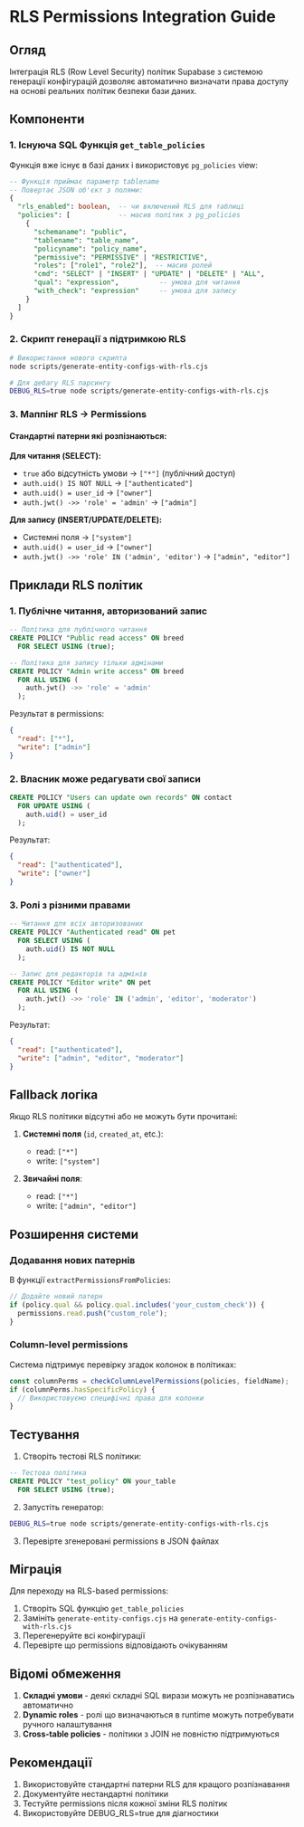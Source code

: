 # RLS Permissions Integration Guide

## Огляд

Інтеграція RLS (Row Level Security) політик Supabase з системою генерації конфігурацій дозволяє автоматично визначати права доступу на основі реальних політик безпеки бази даних.

## Компоненти

### 1. Існуюча SQL Функція `get_table_policies`

Функція вже існує в базі даних і використовує `pg_policies` view:

```sql
-- Функція приймає параметр tablename
-- Повертає JSON об'єкт з полями:
{
  "rls_enabled": boolean,  -- чи включений RLS для таблиці
  "policies": [            -- масив політик з pg_policies
    {
      "schemaname": "public",
      "tablename": "table_name",
      "policyname": "policy_name",
      "permissive": "PERMISSIVE" | "RESTRICTIVE",
      "roles": ["role1", "role2"],  -- масив ролей
      "cmd": "SELECT" | "INSERT" | "UPDATE" | "DELETE" | "ALL",
      "qual": "expression",          -- умова для читання
      "with_check": "expression"     -- умова для запису
    }
  ]
}
```

### 2. Скрипт генерації з підтримкою RLS

```bash
# Використання нового скрипта
node scripts/generate-entity-configs-with-rls.cjs

# Для дебагу RLS парсингу
DEBUG_RLS=true node scripts/generate-entity-configs-with-rls.cjs
```

### 3. Маппінг RLS → Permissions

#### Стандартні патерни які розпізнаються:

**Для читання (SELECT):**
- `true` або відсутність умови → `["*"]` (публічний доступ)
- `auth.uid() IS NOT NULL` → `["authenticated"]`
- `auth.uid() = user_id` → `["owner"]`
- `auth.jwt() ->> 'role' = 'admin'` → `["admin"]`

**Для запису (INSERT/UPDATE/DELETE):**
- Системні поля → `["system"]`
- `auth.uid() = user_id` → `["owner"]`
- `auth.jwt() ->> 'role' IN ('admin', 'editor')` → `["admin", "editor"]`

## Приклади RLS політик

### 1. Публічне читання, авторизований запис

```sql
-- Політика для публічного читання
CREATE POLICY "Public read access" ON breed
  FOR SELECT USING (true);

-- Політика для запису тільки адмінами
CREATE POLICY "Admin write access" ON breed
  FOR ALL USING (
    auth.jwt() ->> 'role' = 'admin'
  );
```

Результат в permissions:
```json
{
  "read": ["*"],
  "write": ["admin"]
}
```

### 2. Власник може редагувати свої записи

```sql
CREATE POLICY "Users can update own records" ON contact
  FOR UPDATE USING (
    auth.uid() = user_id
  );
```

Результат:
```json
{
  "read": ["authenticated"],
  "write": ["owner"]
}
```

### 3. Ролі з різними правами

```sql
-- Читання для всіх авторизованих
CREATE POLICY "Authenticated read" ON pet
  FOR SELECT USING (
    auth.uid() IS NOT NULL
  );

-- Запис для редакторів та адмінів
CREATE POLICY "Editor write" ON pet
  FOR ALL USING (
    auth.jwt() ->> 'role' IN ('admin', 'editor', 'moderator')
  );
```

Результат:
```json
{
  "read": ["authenticated"],
  "write": ["admin", "editor", "moderator"]
}
```

## Fallback логіка

Якщо RLS політики відсутні або не можуть бути прочитані:

1. **Системні поля** (`id`, `created_at`, etc.):
   - read: `["*"]`
   - write: `["system"]`

2. **Звичайні поля**:
   - read: `["*"]`
   - write: `["admin", "editor"]`

## Розширення системи

### Додавання нових патернів

В функції `extractPermissionsFromPolicies`:

```javascript
// Додайте новий патерн
if (policy.qual && policy.qual.includes('your_custom_check')) {
  permissions.read.push("custom_role");
}
```

### Column-level permissions

Система підтримує перевірку згадок колонок в політиках:

```javascript
const columnPerms = checkColumnLevelPermissions(policies, fieldName);
if (columnPerms.hasSpecificPolicy) {
  // Використовуємо специфічні права для колонки
}
```

## Тестування

1. Створіть тестові RLS політики:
```sql
-- Тестова політика
CREATE POLICY "test_policy" ON your_table
  FOR SELECT USING (true);
```

2. Запустіть генератор:
```bash
DEBUG_RLS=true node scripts/generate-entity-configs-with-rls.cjs
```

3. Перевірте згенеровані permissions в JSON файлах

## Міграція

Для переходу на RLS-based permissions:

1. Створіть SQL функцію `get_table_policies`
2. Замініть `generate-entity-configs.cjs` на `generate-entity-configs-with-rls.cjs`
3. Перегенеруйте всі конфігурації
4. Перевірте що permissions відповідають очікуванням

## Відомі обмеження

1. **Складні умови** - деякі складні SQL вирази можуть не розпізнаватись автоматично
2. **Dynamic roles** - ролі що визначаються в runtime можуть потребувати ручного налаштування
3. **Cross-table policies** - політики з JOIN не повністю підтримуються

## Рекомендації

1. Використовуйте стандартні патерни RLS для кращого розпізнавання
2. Документуйте нестандартні політики
3. Тестуйте permissions після кожної зміни RLS політик
4. Використовуйте DEBUG_RLS=true для діагностики
